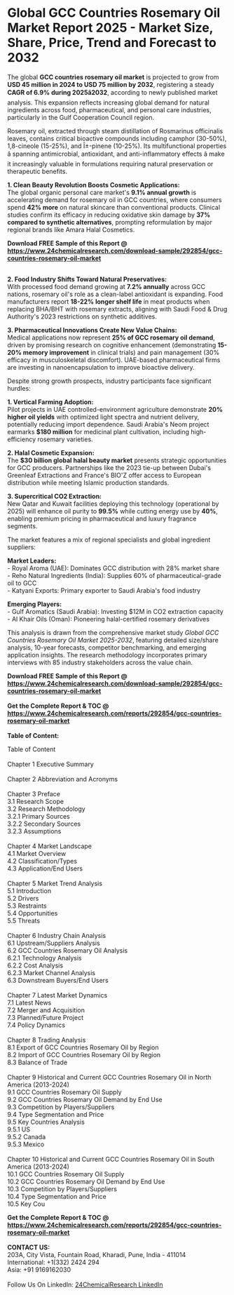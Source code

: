 <h1>Global GCC Countries Rosemary Oil Market Report 2025 - Market Size, Share, Price, Trend and Forecast to 2032</h1><p>The global <strong>GCC countries rosemary oil market</strong> is projected to grow from <strong>USD 45 million in 2024 to USD 75 million by 2032</strong>, registering a steady <strong>CAGR of 6.9% during 2025â2032</strong>, according to newly published market analysis. This expansion reflects increasing global demand for natural ingredients across food, pharmaceutical, and personal care industries, particularly in the Gulf Cooperation Council region.</p><p>Rosemary oil, extracted through steam distillation of Rosmarinus officinalis leaves, contains critical bioactive compounds including camphor (30-50%), 1,8-cineole (15-25%), and Î±-pinene (10-25%). Its multifunctional properties â spanning antimicrobial, antioxidant, and anti-inflammatory effects â make it increasingly valuable in formulations requiring natural preservation or therapeutic benefits.</p><p><strong>1. Clean Beauty Revolution Boosts Cosmetic Applications:</strong><br>
The global organic personal care market's <strong>9.1% annual growth</strong> is accelerating demand for rosemary oil in GCC countries, where consumers spend <strong>42% more</strong> on natural skincare than conventional products. Clinical studies confirm its efficacy in reducing oxidative skin damage by <strong>37% compared to synthetic alternatives</strong>, prompting reformulation by major regional brands like Amara Halal Cosmetics.</p><div><b>Download FREE Sample of this Report @ 
            <a href="https://www.24chemicalresearch.com/download-sample/292854/gcc-countries-rosemary-oil-market">
            https://www.24chemicalresearch.com/download-sample/292854/gcc-countries-rosemary-oil-market</a></b></div><br><p><strong>2. Food Industry Shifts Toward Natural Preservatives:</strong><br>
With processed food demand growing at <strong>7.2% annually</strong> across GCC nations, rosemary oil's role as a clean-label antioxidant is expanding. Food manufacturers report <strong>18-22% longer shelf life</strong> in meat products when replacing BHA/BHT with rosemary extracts, aligning with Saudi Food &amp; Drug Authority's 2023 restrictions on synthetic additives.</p><p><strong>3. Pharmaceutical Innovations Create New Value Chains:</strong><br>
Medical applications now represent <strong>25% of GCC rosemary oil demand</strong>, driven by promising research on cognitive enhancement (demonstrating <strong>15-20% memory improvement</strong> in clinical trials) and pain management (30% efficacy in musculoskeletal discomfort). UAE-based pharmaceutical firms are investing in nanoencapsulation to improve bioactive delivery.</p><p>Despite strong growth prospects, industry participants face significant hurdles:</p><p><strong>1. Vertical Farming Adoption:</strong><br>
Pilot projects in UAE controlled-environment agriculture demonstrate <strong>20% higher oil yields</strong> with optimized light spectra and nutrient delivery, potentially reducing import dependence. Saudi Arabia's Neom project earmarks <strong>$180 million</strong> for medicinal plant cultivation, including high-efficiency rosemary varieties.</p><p><strong>2. Halal Cosmetic Expansion:</strong><br>
The <strong>$30 billion global halal beauty market</strong> presents strategic opportunities for GCC producers. Partnerships like the 2023 tie-up between Dubai's Greenleaf Extractions and France's BIO'Z offer access to European distribution while meeting Islamic production standards.</p><p><strong>3. Supercritical CO2 Extraction:</strong><br>
New Qatar and Kuwait facilities deploying this technology (operational by 2025) will enhance oil purity to <strong>99.5%</strong> while cutting energy use by <strong>40%</strong>, enabling premium pricing in pharmaceutical and luxury fragrance segments.</p><p>The market features a mix of regional specialists and global ingredient suppliers:</p><p><strong>Market Leaders:</strong><br>
- Royal Aroma (UAE): Dominates GCC distribution with 28% market share<br>
- Reho Natural Ingredients (India): Supplies 60% of pharmaceutical-grade oil to GCC<br>
- Katyani Exports: Primary exporter to Saudi Arabia's food industry</p><p><strong>Emerging Players:</strong><br>
- Gulf Aromatics (Saudi Arabia): Investing $12M in CO2 extraction capacity<br>
- Al Khair Oils (Oman): Pioneering halal-certified rosemary derivatives</p><p>This analysis is drawn from the comprehensive market study <em>Global GCC Countries Rosemary Oil Market 2025-2032</em>, featuring detailed size/share analysis, 10-year forecasts, competitor benchmarking, and emerging application insights. The research methodology incorporates primary interviews with 85 industry stakeholders across the value chain.</p><div><b>Download FREE Sample of this Report @ 
            <a href="https://www.24chemicalresearch.com/download-sample/292854/gcc-countries-rosemary-oil-market">
            https://www.24chemicalresearch.com/download-sample/292854/gcc-countries-rosemary-oil-market</a></b></div><br><div><b>Get the Complete Report & TOC @ 
            <a href="https://www.24chemicalresearch.com/reports/292854/gcc-countries-rosemary-oil-market">
            https://www.24chemicalresearch.com/reports/292854/gcc-countries-rosemary-oil-market</a></b></div><br>
            <b>Table of Content:</b><p>Table of Content<br />
<br />
Chapter 1 Executive Summary<br />
<br />
Chapter 2 Abbreviation and Acronyms<br />
<br />
Chapter 3 Preface<br />
3.1 Research Scope<br />
3.2 Research Methodology<br />
  3.2.1 Primary Sources<br />
  3.2.2 Secondary Sources<br />
  3.2.3 Assumptions<br />
		<br />
Chapter 4 Market Landscape<br />
4.1 Market Overview<br />
4.2 Classification/Types<br />
4.3 Application/End Users<br />
<br />
Chapter 5 Market Trend Analysis <br />
5.1 Introduction<br />
5.2 Drivers<br />
5.3 Restraints<br />
5.4 Opportunities<br />
5.5 Threats<br />
<br />
Chapter 6 Industry Chain Analysis<br />
6.1 Upstream/Suppliers Analysis<br />
6.2 GCC Countries Rosemary Oil Analysis<br />
  6.2.1 Technology Analysis<br />
  6.2.2 Cost Analysis<br />
  6.2.3 Market Channel Analysis<br />
6.3 Downstream Buyers/End Users<br />
<br />
Chapter 7 Latest Market Dynamics<br />
7.1 Latest News<br />
7.2 Merger and Acquisition<br />
7.3 Planned/Future Project<br />
7.4 Policy Dynamics<br />
<br />
Chapter 8 Trading Analysis<br />
8.1 Export of GCC Countries Rosemary Oil by Region<br />
8.2 Import of GCC Countries Rosemary Oil by Region<br />
8.3 Balance of Trade<br />
<br />
Chapter 9 Historical and Current GCC Countries Rosemary Oil in North America (2013-2024)<br />
9.1 GCC Countries Rosemary Oil Supply <br />
9.2 GCC Countries Rosemary Oil Demand by End Use<br />
9.3 Competition by Players/Suppliers<br />
9.4 Type Segmentation and Price<br />
9.5 Key Countries Analysis<br />
  9.5.1 US<br />
  9.5.2 Canada<br />
  9.5.3 Mexico<br />
<br />
Chapter 10 Historical and Current GCC Countries Rosemary Oil in South America (2013-2024)<br />
10.1 GCC Countries Rosemary Oil Supply <br />
10.2 GCC Countries Rosemary Oil Demand by End Use<br />
10.3 Competition by Players/Suppliers<br />
10.4 Type Segmentation and Price<br />
10.5 Key Cou</p><div><b>Get the Complete Report & TOC @ 
            <a href="https://www.24chemicalresearch.com/reports/292854/gcc-countries-rosemary-oil-market">
            https://www.24chemicalresearch.com/reports/292854/gcc-countries-rosemary-oil-market</a></b></div><br><b>CONTACT US:</b><br>
            203A, City Vista, Fountain Road, Kharadi, Pune, India - 411014<br>
            International: +1(332) 2424 294<br>
            Asia: +91 9169162030 <br><br>
            Follow Us On LinkedIn: <a href="https://www.linkedin.com/company/24chemicalresearch/">24ChemicalResearch LinkedIn</a>